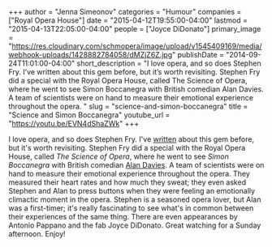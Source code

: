+++
author = "Jenna Simeonov"
categories = "Humour"
companies = ["Royal Opera House"]
date = "2015-04-12T19:55:00-04:00"
lastmod = "2015-04-13T22:05:00-04:00"
people = ["Joyce DiDonato"]
primary_image = "https://res.cloudinary.com/schmopera/image/upload/v1545409169/media/webhook-uploads/1428882784058/dMZjZ6Z.jpg"
publishDate = "2014-09-24T11:01:00-04:00"
short_description = "I love opera, and so does Stephen Fry. I’ve written about this gem before, but it’s worth revisiting. Stephen Fry did a special with the Royal Opera House, called The Science of Opera, where he went to see Simon Boccanegra with British comedian Alan Davies. A team of scientists were on hand to measure their emotional experience throughout the opera. "
slug = "science-and-simon-boccanegra"
title = "Science and Simon Boccanegra"
youtube_url = "https://youtu.be/EVN4dShaZWk"
+++

I love opera, and so does Stephen Fry. I've [written](/stephen-frys-latest-charming-appearance-at-the-royal-opera-house/) about this gem before, but it's worth revisiting. Stephen Fry did a special with the Royal Opera House, called _The Science of Opera_, where he went to see _Simon Boccanegra_ with British comedian [Alan Davies](http://en.wikipedia.org/wiki/Alan_Davies). A team of scientists were on hand to measure their emotional experience throughout the opera. They measured their heart rates and how much they sweat; they even asked Stephen and Alan to press buttons when they were feeling an emotionally climactic moment in the opera. Stephen is a seasoned opera lover, but Alan was a first-timer; it's really fascinating to see what's in common between their experiences of the same thing. There are even appearances by Antonio Pappano and the fab Joyce DiDonato. Great watching for a Sunday afternoon. Enjoy!
